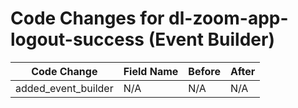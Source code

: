 # Code Changes for dl-zoom-app-logout-success (Event Builder)

| Code Change | Field Name | Before | After |
|-------------|------------|--------|-------|
| added_event_builder | N/A | N/A | N/A |